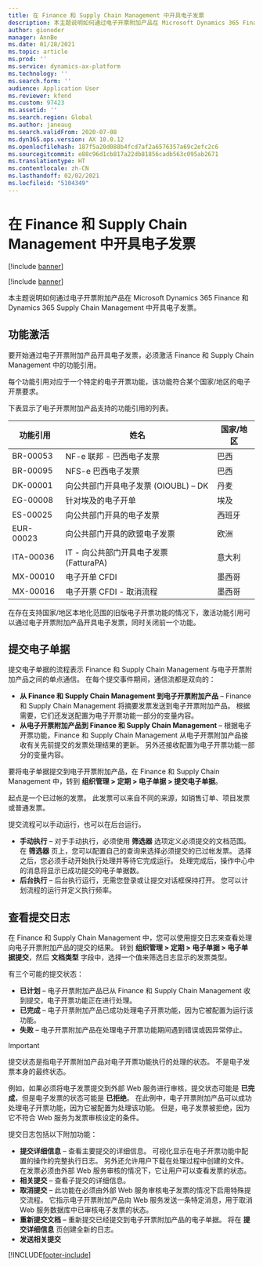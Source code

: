 ```yaml
---
title: 在 Finance 和 Supply Chain Management 中开具电子发票
description: 本主题说明如何通过电子开票附加产品在 Microsoft Dynamics 365 Finance 和 Dynamics 365 Supply Chain Management 中开具电子发票。
author: gionoder
manager: AnnBe
ms.date: 01/28/2021
ms.topic: article
ms.prod: ''
ms.service: dynamics-ax-platform
ms.technology: ''
ms.search.form: ''
audience: Application User
ms.reviewer: kfend
ms.custom: 97423
ms.assetid: ''
ms.search.region: Global
ms.author: janeaug
ms.search.validFrom: 2020-07-08
ms.dyn365.ops.version: AX 10.0.12
ms.openlocfilehash: 187f5a20d088b4fcd7af2a6576357a69c2efc2c6
ms.sourcegitcommit: e88c96d1cb817a22db81856cadb563c095ab2671
ms.translationtype: HT
ms.contentlocale: zh-CN
ms.lasthandoff: 02/02/2021
ms.locfileid: "5104349"
---
```

# <a name="issue-electronic-invoices-in-finance-and-supply-chain-management"></a>在 Finance 和 Supply Chain Management 中开具电子发票

[!include [banner](../includes/banner.md)]

[!include [banner](../includes/preview-banner.md)]

本主题说明如何通过电子开票附加产品在 Microsoft Dynamics 365 Finance 和 Dynamics 365 Supply Chain Management 中开具电子发票。


## <a name="feature-activation"></a>功能激活

要开始通过电子开票附加产品开具电子发票，必须激活 Finance 和 Supply Chain Management 中的功能引用。

每个功能引用对应于一个特定的电子开票功能，该功能符合某个国家/地区的电子开票要求。

下表显示了电子开票附加产品支持的功能引用的列表。

| 功能引用 | 姓名                                              | 国家/地区 |
|-------------------|---------------------------------------------------|----------------|
| BR-00053          | NF-e 联邦 - 巴西电子发票       | 巴西         |
| BR-00095          | NFS-e 巴西电子发票               | 巴西         |
| DK-00001          | 向公共部门开具电子发票 (OIOUBL) – DK    | 丹麦        |
| EG-00008          | 针对埃及的电子开单                             | 埃及          |
| ES-00025          | 向公共部门开具的电子发票           | 西班牙          |
| EUR-00023         | 向公共部门开具的欧盟电子发票       | 欧洲         |
| ITA-00036         | IT - 向公共部门开具电子发票 (FatturaPA) | 意大利          |
| MX-00010          | 电子开单 CFDI                                  | 墨西哥         |
| MX-00016          | 电子开票 CFDI - 取消流程           | 墨西哥         |

在存在支持国家/地区本地化范围的旧版电子开票功能的情况下，激活功能引用可以通过电子开票附加产品开具电子发票，同时关闭前一个功能。

## <a name="submit-electronic-documents"></a>提交电子单据

提交电子单据的流程表示 Finance 和 Supply Chain Management 与电子开票附加产品之间的单点通信。 在每个提交事件期间，通信流都是双向的：

- **从 Finance 和 Supply Chain Management 到电子开票附加产品** – Finance 和 Supply Chain Management 将摘要发票发送到电子开票附加产品。 根据需要，它们还发送配置为电子开票功能一部分的变量内容。
- **从电子开票附加产品到 Finance 和 Supply Chain Management** – 根据电子开票功能，Finance 和 Supply Chain Management 从电子开票附加产品接收有关先前提交的发票处理结果的更新。 另外还接收配置为电子开票功能一部分的变量内容。

要将电子单据提交到电子开票附加产品，在 Finance 和 Supply Chain Management 中，转到 **组织管理 &gt; 定期 &gt; 电子单据 &gt; 提交电子单据**。

起点是一个已过帐的发票。 此发票可以来自不同的来源，如销售订单、项目发票或普通发票。

提交流程可以手动运行，也可以在后台运行。

- **手动执行** – 对于手动执行，必须使用 **筛选器** 选项定义必须提交的文档范围。 在 **筛选器** 页上，您可以配置自己的查询来选择必须提交的已过帐发票。 选择之后，您必须手动开始执行处理并等待它完成运行。 处理完成后，操作中心中的消息将显示已成功提交的电子单据数。
- **后台执行** – 后台执行运行，无需您登录或让提交对话框保持打开。 您可以计划流程的运行并定义执行频率。

## <a name="view-the-submission-logs"></a>查看提交日志

在 Finance 和 Supply Chain Management 中，您可以使用提交日志来查看处理向电子开票附加产品的提交的结果。 转到 **组织管理 &gt; 定期 &gt; 电子单据 &gt; 电子单据提交**，然后 **文档类型** 字段中，选择一个值来筛选日志显示的发票类型。

有三个可能的提交状态：

- **已计划** – 电子开票附加产品已从 Finance 和 Supply Chain Management 收到提交，电子开票功能正在进行处理。
- **已完成** – 电子开票附加产品已成功处理电子开票功能，因为它被配置为运行该功能。
- **失败** – 电子开票附加产品在处理电子开票功能期间遇到错误或因异常停止。

> [!IMPORTANT]
> 提交状态是指电子开票附加产品对电子开票功能执行的处理的状态。 不是电子发票本身的最终状态。
>
> 例如，如果必须将电子发票提交到外部 Web 服务进行审核，提交状态可能是 **已完成**，但是电子发票的状态可能是 **已拒绝**。 在此例中，电子开票附加产品可以成功处理电子开票功能，因为它被配置为处理该功能。 但是，电子发票被拒绝，因为它不符合 Web 服务为发票审核设定的条件。

提交日志包括以下附加功能：

- **提交详细信息** – 查看主要提交的详细信息。 可视化显示在电子开票功能中配置的操作的完整执行日志。 另外还允许用户下载在处理过程中创建的文件。 在发票必须由外部 Web 服务审核的情况下，它让用户可以查看发票的状态。
- **相关提交** – 查看子提交的详细信息。
- **取消提交** – 此功能在必须由外部 Web 服务审核电子发票的情况下启用特殊提交流程。 它指示电子开票附加产品向 Web 服务发送一条特定消息，用于取消 Web 服务数据库中已审核电子发票的状态。
- **重新提交文档** – 重新提交已经提交到电子开票附加产品的电子单据。 将在 **提交详细信息** 页创建全新的日志。
- **发送相关提交**


[!INCLUDE[footer-include](../../includes/footer-banner.md)]